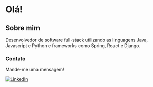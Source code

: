 # Olá!

## Sobre mim
Desenvolvedor de software full-stack utilizando as linguagens Java, Javascript e Python e frameworks como Spring, React e Django. 

### Contato
Mande-me uma mensagem!

[![LinkedIn](https://img.shields.io/badge/LinkedIn-0077B5?style=for-the-badge&logo=linkedin&logoColor=white)](https://www.linkedin.com/in/gfrigo/)



